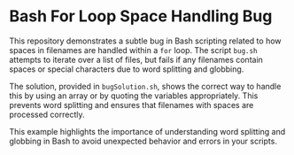 # Bash For Loop Space Handling Bug

This repository demonstrates a subtle bug in Bash scripting related to how spaces in filenames are handled within a `for` loop.  The script `bug.sh` attempts to iterate over a list of files, but fails if any filenames contain spaces or special characters due to word splitting and globbing.

The solution, provided in `bugSolution.sh`, shows the correct way to handle this by using an array or by quoting the variables appropriately.  This prevents word splitting and ensures that filenames with spaces are processed correctly.

This example highlights the importance of understanding word splitting and globbing in Bash to avoid unexpected behavior and errors in your scripts.